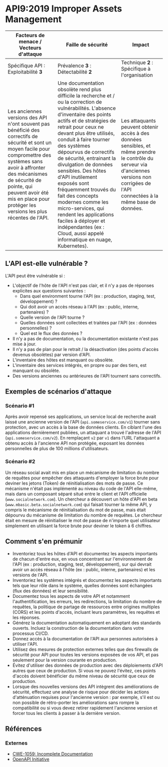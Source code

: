 API9:2019 Improper Assets Management
====================================

| Facteurs de menace / Vecteurs d'attaque | Faille de sécurité | Impact |
| - | - | - |
| Spécifique API : Exploitabilité **3** | Prévalence **3** : Détectabilité **2** | Technique **2** : Spécifique à l'organisation |
| Les anciennes versions des API n'ont souvent pas bénéficié des correctifs de sécurité et sont un moyen facile pour compromettre des systèmes sans avoir à affronter des mécanismes de sécurité de pointe, qui peuvent avoir été mis en place pour protéger les versions les plus récentes de l'API. | Une documentation obsolète rend plus difficile la recherche et / ou la correction de vulnérabilités. L'absence d'inventaire des points actifs et de stratégies de retrait pour ceux ne devant plus être utilisés, conduit à faire tourner des systèmes dépourvus de correctifs de sécurité, entrainant la divulgation de données sensibles. Des hôtes d'API inutilement exposés sont fréquemment trouvés du fait des concepts modernes comme les micro-services, qui rendent les applications faciles à déployer et indépendantes (ex : Cloud, aussi appelé informatique en nuage, Kubernetes). | Les attaquants peuvent obtenir accès à des données sensibles, et même prendre le contrôle du serveur via d'anciennes versions non corrigées de l'API connectées à la même base de données. |

## L'API est-elle vulnérable ?

L'API peut être vulnérable si :

* L'objectif de l'hôte de l'API n'est pas clair, et il n'y a pas de réponses
  explicites aux questions suivantes :
  * Dans quel environment tourne l'API (ex : production, staging, test,
    développement) ?
  * Qui doit avoir un accès réseau à l'API (ex : public, interne, partenaires) ?
  * Quelle version de l'API tourne ?
  * Quelles données sont collectées et traitées par l'API (ex : données
    personnelles) ?
  * Quel est le flux des données ?
* Il n'y a pas de documentation, ou la documentation existante n'est pas mise
  à jour.
* Il n'y a pas de plan pour le retrait / la désactivation (des points d'accès 
  devenus obsolètes) par version d'API.
* L'inventaire des hôtes est manquant ou obsolète.
* L'inventaire des services intégrés, en propre ou par des tiers, est manquant
  ou obsolète.
* Des versions anciennes ou antérieures de l'API tournent sans correctifs.

## Exemples de scénarios d'attaque

### Scénario #1

Après avoir repensé ses applications, un service local de recherche avait
laissé une ancienne version de l'API (`api.someservice.com/v1`) tourner sans
protection, avec un accès à la base de données clients. En ciblant l'une des
applications dernièrement publiées, un attaquant a trouvé l'adresse de l'API (`api.someservice.com/v2`). En remplaçant `v2` par `v1` dans l'URL l'attaquant
a obtenu accès à l'ancienne API non protégée, exposant les données personnelles
de plus de 100 millions d'utilisateurs.

### Scénario #2

Un réseau social avait mis en place un mécanisme de limitation du nombre de
requêtes pour empêcher des attaquants d'employer la force brute pour deviner
les jetons (Token) de réinitialisation des mots de passe. Ce mécanisme n'était pas
implémenté au niveau du code de l'API elle-même, mais dans un composant séparé
situé entre le client et l'API officielle (`www.socialnetwork.com`).
Un chercheur a découvert un hôte d'API en beta
(`www.mbasic.beta.socialnetwork.com`) qui faisait tourner la même API, y
compris le mécanisme de réinitialisation du mot de passe, mais était dépourvu
du mécanisme de limitation du nombre de requêtes. Le chercheur était en mesure
de réinitialiser le mot de passe de n'importe quel utilisateur simplement en
utilisant la force brute pour deviner le token à 6 chiffres.

## Comment s'en prémunir

* Inventoriez tous les hôtes d'API et documentez les aspects importants de
  chacun d'entre eux, en vous concentrant sur l'environnement de l'API (ex :
  production, staging, test, développement), sur qui devrait avoir un accès
  réseau à l'hôte (ex : public, interne, partenaires) et les versions de l'API.
* Inventoriez les systèmes intégrés et documentez les aspects importants tels
  que leur rôle dans le système, quelles données sont échangées (flux des
  données) et leur sensibilité.
* Documentez tous les aspects de votre API et notamment l'authentification, les
  erreurs, les redirections, la limitation du nombre de requêtes, la politique
  de partage de ressources entre origines multiples (CORS) et les points
  d'accès, incluant leurs paramètres, les requêtes et les réponses.
* Générez la documentation automatiquement en adoptant des standards ouverts.
  Incluez la construction de la documentation dans votre processus CI/CD.
* Donnez accès à la documentation de l'API aux personnes autorisées à utiliser
  l'API.
* Utilisez des mesures de protection externes telles que des firewalls de
  sécurité pour API pour toutes les versions exposées de vos API, et pas
  seulement pour la version courante en production.
* Évitez d'utiliser des données de production avec des déploiements d'API
  autres que ceux de production. Si vous ne pouvez l'évitez, ces points d'accès
  doivent bénéficier du même niveau de sécurité que ceux de production.
* Lorsque des nouvelles versions des API intègrent des améliorations de
  sécurité, effectuez une analyse de risque pour décider les actions 
  d'atténuation requises pour l'ancienne version : par exemple, s'il est ou non
  possible de rétro-porter les améliorations sans rompre la compatibilité ou si
  vous devez retirer rapidement l'ancienne version et forcer tous les clients à
  passer à la dernière version.

## Références

### Externes

* [CWE-1059: Incomplete Documentation][1]
* [OpenAPI Initiative][2]

[1]: https://cwe.mitre.org/data/definitions/1059.html
[2]: https://www.openapis.org/
